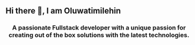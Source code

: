## Hi there 👋, I am Oluwatimilehin
<h3 align="center">A passionate Fullstack developer with a unique passion for creating out of the box solutions with the latest technologies.</h3>

<!--
**TimiDev19/TIMIDEV19** is a ✨ _special_ ✨ repository because its `README.md` (this file) appears on your GitHub profile.

Here are some ideas to get you started:

- 🔭 I’m currently working on ...
- 🌱 I’m currently learning ...
- 👯 I’m looking to collaborate on ...
- 🤔 I’m looking for help with ...
- 💬 Ask me about ...
- 📫 How to reach me: ...
- 😄 Pronouns: ...
- ⚡ Fun fact: ...
-->
